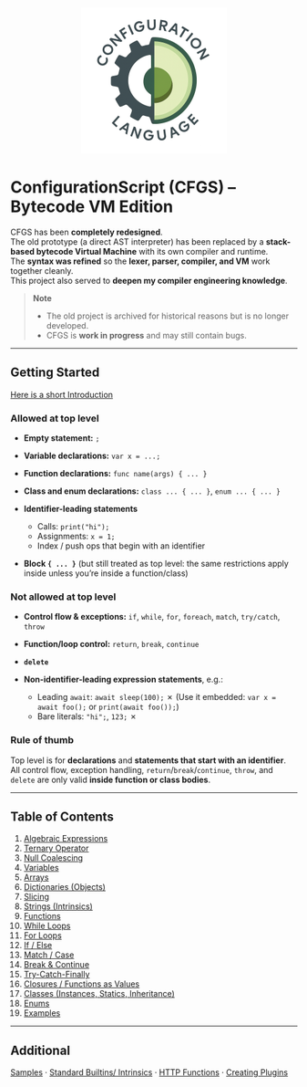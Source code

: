 <center><img src="CFGS_NE/assets/logo_cfgs.png" width="256" alt="Configuration Language Logo"></center>

# ConfigurationScript (CFGS) – Bytecode VM Edition

CFGS has been **completely redesigned**.  
The old prototype (a direct AST interpreter) has been replaced by a **stack-based bytecode Virtual Machine** with its own compiler and runtime.  
The **syntax was refined** so the **lexer, parser, compiler, and VM** work together cleanly.  
This project also served to **deepen my compiler engineering knowledge**.

> **Note**
> - The old project is archived for historical reasons but is no longer developed.
> - CFGS is **work in progress** and may still contain bugs.

---

## Getting Started

[Here is a short Introduction](https://github.com/BlackFoX1991/ConfigurationScript-VM/blob/af7cb4bd74b0ef7b580d12349cd174a6a0f059a1/CFGS_NE/Tutorial/Introduction.md)


### Allowed at top level

* **Empty statement:** `;`
* **Variable declarations:** `var x = ...;`
* **Function declarations:** `func name(args) { ... }`
* **Class and enum declarations:** `class ... { ... }`, `enum ... { ... }`
* **Identifier-leading statements**

  * Calls: `print("hi");`
  * Assignments: `x = 1;`
  * Index / push ops that begin with an identifier
* **Block `{ ... }`** (but still treated as top level: the same restrictions apply inside unless you’re inside a function/class)

### Not allowed at top level

* **Control flow & exceptions:** `if`, `while`, `for`, `foreach`, `match`, `try/catch`, `throw`
* **Function/loop control:** `return`, `break`, `continue`
* **`delete`**
* **Non-identifier-leading expression statements**, e.g.:

  * Leading `await`: `await sleep(100);` ✗
    (Use it embedded: `var x = await foo();` or `print(await foo());`)
  * Bare literals: `"hi";`, `123;` ✗

### Rule of thumb

Top level is for **declarations** and **statements that start with an identifier**.
All control flow, exception handling, `return`/`break`/`continue`, `throw`, and `delete` are only valid **inside function or class bodies**.

---

## Table of Contents


1. [Algebraic Expressions](algebraic-expressions.md)
2. [Ternary Operator](ternary-operator.md)
3. [Null Coalescing](null-coalescing.md)
4. [Variables](variables.md)
5. [Arrays](arrays.md)
6. [Dictionaries (Objects)](dictionaries-objects.md)
7. [Slicing](slicing.md)
8. [Strings (Intrinsics)](strings-intrinsics.md)
9. [Functions](functions.md)
10. [While Loops](while-loops.md)
11. [For Loops](for-loops.md)
12. [If / Else](if-else.md)
13. [Match / Case](match-case.md)
14. [Break & Continue](break-continue.md)
15. [Try-Catch-Finally](try-catch-finally.md)
16. [Closures / Functions as Values](closures-functions-as-values.md)
17. [Classes (Instances, Statics, Inheritance)](classes-instances-statics-inheritance.md)
18. [Enums](enums.md)
19. [Examples](examples.md)

---

## Additional
[Samples](CFGS_NE/Samples/) · [Standard Builtins/ Intrinsics](fileio.md)  · [HTTP Functions](httpc.md)  · [Creating Plugins](plugins.md) 
